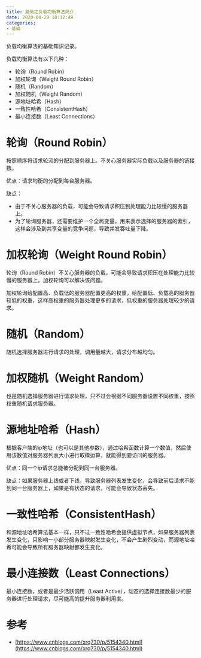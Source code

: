 ```yaml
---
title: 基础之负载均衡算法简介
date: 2020-04-29 10:12:49
categories: 
- 基础
---
```

负载均衡算法的基础知识记录。

<!--more-->

负载均衡算法有以下几种：

- 轮询（Round Robin）
- 加权轮询（Weight Round Robin）
- 随机（Random）
- 加权随机（Weight Random）
- 源地址哈希（Hash）
- 一致性哈希（ConsistentHash）
- 最小连接数（Least Connections）

# 轮询（Round Robin）

按照顺序将请求轮流的分配到服务器上。不关心服务器实际负载以及服务器的链接数。

优点：请求均衡的分配到每台服务器。

缺点：

- 由于不关心服务器的负载，可能会导致请求积压到处理能力比较慢的服务器上。
- 为了轮询服务器，还需要维护一个全局变量，用来表示选择的服务器的索引，这样会涉及到共享变量的竞争问题，导致并发吞吐量下降。

# 加权轮询（Weight Round Robin）

轮询（Round Robin）不关心服务器的负载，可能会导致请求积压在处理能力比较慢的服务器上。加权轮询可以解决该问题。

加权轮询给配置高、负载低的服务器配置更高的权重，给配置低、负载高的服务器较低的权重，这样高权重的服务器处理更多的请求，低权重的服务器处理较少的请求。

# 随机（Random）

随机选择服务器进行请求的处理，调用量越大，请求分布越均匀。

# 加权随机（Weight Random）

也是随机选择服务器进行请求处理，只不过会根据不同服务器设置不同权重，按照权重随机请求服务器。

# 源地址哈希（Hash）

根据客户端的ip地址（也可以是其他参数），通过哈希函数计算一个数值，然后使用该数值对服务器列表大小进行取模运算，就能得到要访问的服务器。

优点：同一个ip请求总能被分配到同一台服务器。

缺点：如果服务器上线或者下线，导致服务器列表发生变化，会导致前后请求不能到同一台服务器上，如果是有状态的请求，可能会导致状态丢失。

# 一致性哈希（ConsistentHash）

和源地址哈希算法基本一样，只不过一致性哈希会提供虚拟节点，如果服务器列表发生变化，只影响一小部分服务器映射发生变化，不会产生剧烈变动，而源地址哈希可能会导致所有服务器映射都发生变化。

# 最小连接数（Least Connections）

最小连接数，或者是最少活跃调用（Least Active），动态的选择连接数最少的服务器进行处理请求，尽可能高的提升服务器利用率。

# 参考

- [https://www.cnblogs.com/xrq730/p/5154340.html](https://www.cnblogs.com/xrq730/p/5154340.html)